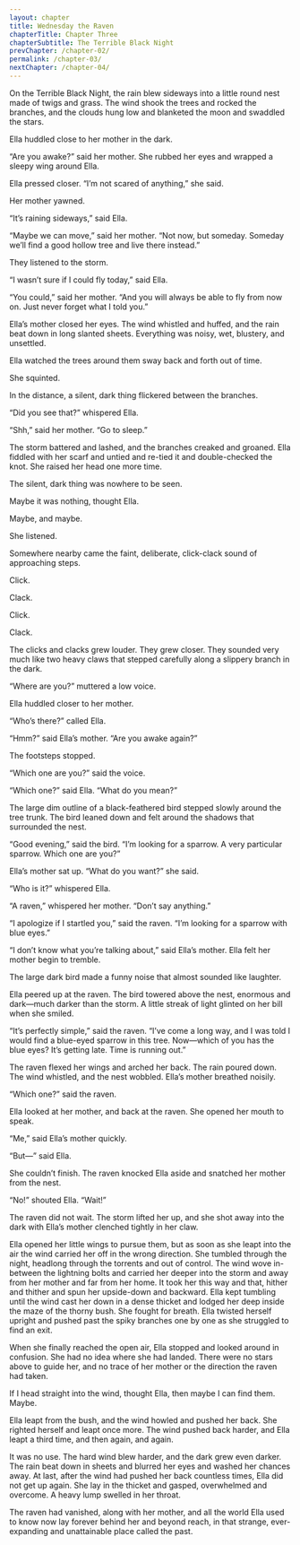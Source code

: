```yaml
---
layout: chapter
title: Wednesday the Raven
chapterTitle: Chapter Three
chapterSubtitle: The Terrible Black Night
prevChapter: /chapter-02/
permalink: /chapter-03/
nextChapter: /chapter-04/
---
```


On the Terrible Black Night, the rain blew sideways into a little round nest made of twigs and grass. The wind shook the trees and rocked the branches, and the clouds hung low and blanketed the moon and swaddled the stars.

Ella huddled close to her mother in the dark.

“Are you awake?” said her mother. She rubbed her eyes and wrapped a sleepy wing around Ella.

Ella pressed closer. “I’m not scared of anything,” she said.

Her mother yawned.

“It’s raining sideways,” said Ella.

“Maybe we can move,” said her mother. “Not now, but someday. Someday we’ll find a good hollow tree and live there instead.”

They listened to the storm.

“I wasn’t sure if I could fly today,” said Ella.

“You could,” said her mother. “And you will always be able to fly from now on. Just never forget what I told you.”

Ella’s mother closed her eyes. The wind whistled and huffed, and the rain beat down in long slanted sheets. Everything was noisy, wet, blustery, and unsettled.

Ella watched the trees around them sway back and forth out of time.

She squinted.

In the distance, a silent, dark thing flickered between the branches.

“Did you see that?” whispered Ella.

“Shh,” said her mother. “Go to sleep.”

The storm battered and lashed, and the branches creaked and groaned. Ella fiddled with her scarf and untied and re-tied it and double-checked the knot. She raised her head one more time.

The silent, dark thing was nowhere to be seen.

Maybe it was nothing, thought Ella.

Maybe, and maybe.

She listened.

Somewhere nearby came the faint, deliberate, click-clack sound of approaching steps.

Click.

Clack.

Click.

Clack.

The clicks and clacks grew louder. They grew closer. They sounded very much like two heavy claws that stepped carefully along a slippery branch in the dark.

“Where are you?” muttered a low voice.

Ella huddled closer to her mother.

“Who’s there?” called Ella.

“Hmm?” said Ella’s mother. “Are you awake again?”

The footsteps stopped.

“Which one are you?” said the voice.

“Which one?” said Ella. “What do you mean?”

The large dim outline of a black-feathered bird stepped slowly around the tree trunk. The bird leaned down and felt around the shadows that surrounded the nest.

“Good evening,” said the bird. “I’m looking for a sparrow. A very particular sparrow. Which one are you?”

Ella’s mother sat up. “What do you want?” she said.

“Who is it?” whispered Ella.

“A raven,” whispered her mother. “Don’t say anything.”

“I apologize if I startled you,” said the raven. “I’m looking for a sparrow with blue eyes.”

“I don’t know what you’re talking about,” said Ella’s mother. Ella felt her mother begin to tremble.

The large dark bird made a funny noise that almost sounded like laughter.

Ella peered up at the raven. The bird towered above the nest, enormous and dark—much darker than the storm. A little streak of light glinted on her bill when she smiled.

“It’s perfectly simple,” said the raven. “I’ve come a long way, and I was told I would find a blue-eyed sparrow in this tree. Now—which of you has the blue eyes? It’s getting late. Time is running out.”

The raven flexed her wings and arched her back. The rain poured down. The wind whistled, and the nest wobbled. Ella’s mother breathed noisily.

“Which one?” said the raven.

Ella looked at her mother, and back at the raven. She opened her mouth to speak.

“Me,” said Ella’s mother quickly.

“But—” said Ella.

She couldn’t finish. The raven knocked Ella aside and snatched her mother from the nest.

“No!” shouted Ella. “Wait!”

The raven did not wait. The storm lifted her up, and she shot away into the dark with Ella’s mother clenched tightly in her claw.

Ella opened her little wings to pursue them, but as soon as she leapt into the air the wind carried her off in the wrong direction. She tumbled through the night, headlong through the torrents and out of control. The wind wove in-between the lightning bolts and carried her deeper into the storm and away from her mother and far from her home. It took her this way and that, hither and thither and spun her upside-down and backward. Ella kept tumbling until the wind cast her down in a dense thicket and lodged her deep inside the maze of the thorny bush. She fought for breath. Ella twisted herself upright and pushed past the spiky branches one by one as she struggled to find an exit.

When she finally reached the open air, Ella stopped and looked around in confusion. She had no idea where she had landed. There were no stars above to guide her, and no trace of her mother or the direction the raven had taken.

If I head straight into the wind, thought Ella, then maybe I can find them. Maybe.

Ella leapt from the bush, and the wind howled and pushed her back. She righted herself and leapt once more. The wind pushed back harder, and Ella leapt a third time, and then again, and again.

It was no use. The hard wind blew harder, and the dark grew even darker. The rain beat down in sheets and blurred her eyes and washed her chances away. At last, after the wind had pushed her back countless times, Ella did not get up again. She lay in the thicket and gasped, overwhelmed and overcome. A heavy lump swelled in her throat.

The raven had vanished, along with her mother, and all the world Ella used to know now lay forever behind her and beyond reach, in that strange, ever-expanding and unattainable place called the past.

